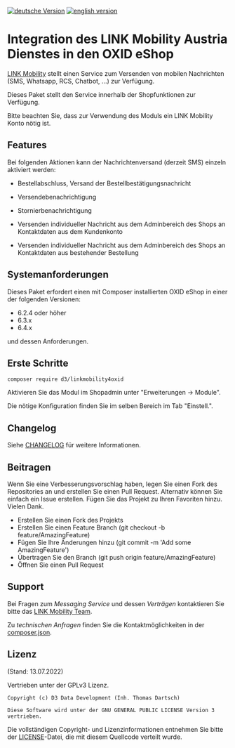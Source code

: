 [![deutsche Version](https://logos.oxidmodule.com/de2_xs.svg)](README.md)
[![english version](https://logos.oxidmodule.com/en2_xs.svg)](README.en.md)

# Integration des LINK Mobility Austria Dienstes in den OXID eShop

[LINK Mobility](https://www.linkmobility.de/) stellt einen Service zum Versenden von mobilen Nachrichten (SMS, Whatsapp, RCS, Chatbot, ...) zur Verfügung.

Dieses Paket stellt den Service innerhalb der Shopfunktionen zur Verfügung. 

Bitte beachten Sie, dass zur Verwendung des Moduls ein LINK Mobility Konto nötig ist.

## Features

Bei folgenden Aktionen kann der Nachrichtenversand (derzeit SMS) einzeln aktiviert werden:

- Bestellabschluss, Versand der Bestellbestätigungsnachricht
- Versendebenachrichtigung
- Stornierbenachrichtigung

- Versenden individueller Nachricht aus dem Adminbereich des Shops an Kontaktdaten aus dem Kundenkonto
- Versenden individueller Nachricht aus dem Adminbereich des Shops an Kontaktdaten aus bestehender Bestellung

## Systemanforderungen

Dieses Paket erfordert einen mit Composer installierten OXID eShop in einer der folgenden Versionen:

- 6.2.4 oder höher
- 6.3.x
- 6.4.x

und dessen Anforderungen.

## Erste Schritte

```
composer require d3/linkmobility4oxid
```

Aktivieren Sie das Modul im Shopadmin unter "Erweiterungen -> Module".

Die nötige Konfiguration finden Sie im selben Bereich im Tab "Einstell.".

## Changelog

Siehe [CHANGELOG](CHANGELOG.md) für weitere Informationen.

## Beitragen

Wenn Sie eine Verbesserungsvorschlag haben, legen Sie einen Fork des Repositories an und erstellen Sie einen Pull Request. Alternativ können Sie einfach ein Issue erstellen. Fügen Sie das Projekt zu Ihren Favoriten hinzu. Vielen Dank.

- Erstellen Sie einen Fork des Projekts
- Erstellen Sie einen Feature Branch (git checkout -b feature/AmazingFeature)
- Fügen Sie Ihre Änderungen hinzu (git commit -m 'Add some AmazingFeature')
- Übertragen Sie den Branch (git push origin feature/AmazingFeature)
- Öffnen Sie einen Pull Request

## Support

Bei Fragen zum *Messaging Service* und dessen *Verträgen* kontaktieren Sie bitte das [LINK Mobility Team](https://www.linkmobility.de/kontakt).

Zu *technischen Anfragen* finden Sie die Kontaktmöglichkeiten in der [composer.json](composer.json).

## Lizenz
(Stand: 13.07.2022)

Vertrieben unter der GPLv3 Lizenz.

```
Copyright (c) D3 Data Development (Inh. Thomas Dartsch)

Diese Software wird unter der GNU GENERAL PUBLIC LICENSE Version 3 vertrieben.
```

Die vollständigen Copyright- und Lizenzinformationen entnehmen Sie bitte der [LICENSE](LICENSE.md)-Datei, die mit diesem Quellcode verteilt wurde.
